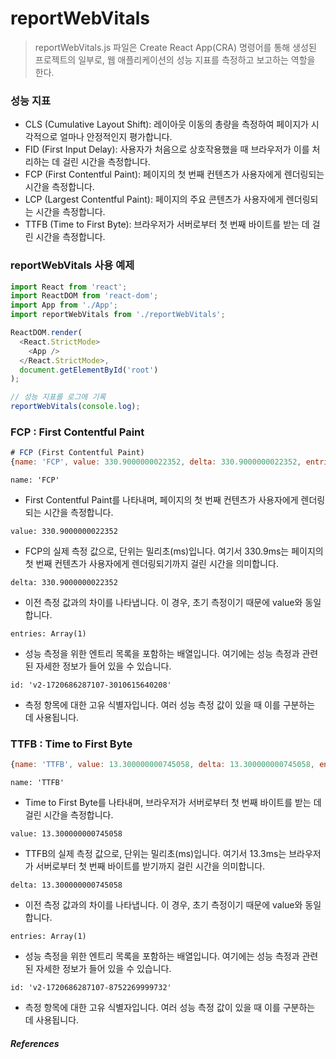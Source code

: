 # reportWebVitals
> reportWebVitals.js 파일은 Create React App(CRA) 명령어를 통해 생성된 프로젝트의 일부로, 웹 애플리케이션의 성능 지표를 측정하고 보고하는 역할을 한다.
>
### 성능 지표
- CLS (Cumulative Layout Shift): 레이아웃 이동의 총량을 측정하여 페이지가 시각적으로 얼마나 안정적인지 평가합니다.
- FID (First Input Delay): 사용자가 처음으로 상호작용했을 때 브라우저가 이를 처리하는 데 걸린 시간을 측정합니다.
- FCP (First Contentful Paint): 페이지의 첫 번째 컨텐츠가 사용자에게 렌더링되는 시간을 측정합니다.
- LCP (Largest Contentful Paint): 페이지의 주요 콘텐츠가 사용자에게 렌더링되는 시간을 측정합니다.
- TTFB (Time to First Byte): 브라우저가 서버로부터 첫 번째 바이트를 받는 데 걸린 시간을 측정합니다.


### reportWebVitals 사용 예제
```javascript
import React from 'react';
import ReactDOM from 'react-dom';
import App from './App';
import reportWebVitals from './reportWebVitals';

ReactDOM.render(
  <React.StrictMode>
    <App />
  </React.StrictMode>,
  document.getElementById('root')
);

// 성능 지표를 로그에 기록
reportWebVitals(console.log);
```

### FCP : First Contentful Paint
```javascript
# FCP (First Contentful Paint)
{name: 'FCP', value: 330.9000000022352, delta: 330.9000000022352, entries: Array(1), id: 'v2-1720686287107-3010615640208'}
```
`name: 'FCP'`
- First Contentful Paint를 나타내며, 페이지의 첫 번째 컨텐츠가 사용자에게 렌더링되는 시간을 측정합니다.

`value: 330.9000000022352`
- FCP의 실제 측정 값으로, 단위는 밀리초(ms)입니다. 여기서 330.9ms는 페이지의 첫 번째 컨텐츠가 사용자에게 렌더링되기까지 걸린 시간을 의미합니다.

`delta: 330.9000000022352`
- 이전 측정 값과의 차이를 나타냅니다. 이 경우, 초기 측정이기 때문에 value와 동일합니다.

`entries: Array(1)`
- 성능 측정을 위한 엔트리 목록을 포함하는 배열입니다. 여기에는 성능 측정과 관련된 자세한 정보가 들어 있을 수 있습니다.

`id: 'v2-1720686287107-3010615640208'`
- 측정 항목에 대한 고유 식별자입니다. 여러 성능 측정 값이 있을 때 이를 구분하는 데 사용됩니다.

### TTFB : Time to First Byte
```javascript
{name: 'TTFB', value: 13.300000000745058, delta: 13.300000000745058, entries: Array(1), id: 'v2-1720686287107-8752269999732'}
```

`name: 'TTFB'`
- Time to First Byte를 나타내며, 브라우저가 서버로부터 첫 번째 바이트를 받는 데 걸린 시간을 측정합니다.

`value: 13.300000000745058`
- TTFB의 실제 측정 값으로, 단위는 밀리초(ms)입니다. 여기서 13.3ms는 브라우저가 서버로부터 첫 번째 바이트를 받기까지 걸린 시간을 의미합니다.

`delta: 13.300000000745058`
- 이전 측정 값과의 차이를 나타냅니다. 이 경우, 초기 측정이기 때문에 value와 동일합니다.

`entries: Array(1)`
- 성능 측정을 위한 엔트리 목록을 포함하는 배열입니다. 여기에는 성능 측정과 관련된 자세한 정보가 들어 있을 수 있습니다.

`id: 'v2-1720686287107-8752269999732'`
- 측정 항목에 대한 고유 식별자입니다. 여러 성능 측정 값이 있을 때 이를 구분하는 데 사용됩니다.

##### References
